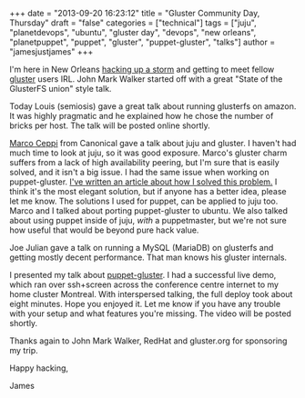 +++
date = "2013-09-20 16:23:12"
title = "Gluster Community Day, Thursday"
draft = "false"
categories = ["technical"]
tags = ["juju", "planetdevops", "ubuntu", "gluster day", "devops", "new orleans", "planetpuppet", "puppet", "gluster", "puppet-gluster", "talks"]
author = "jamesjustjames"
+++

I'm here in New Orleans <a href="https://github.com/purpleidea/puppet-gluster">hacking up a storm</a> and getting to meet fellow <a href="http://blog.gluster.org/blog/">gluster</a> users IRL. John Mark Walker started off with a great "State of the GlusterFS union" style talk.

Today Louis (semiosis) gave a great talk about running glusterfs on amazon. It was highly pragmatic and he explained how he chose the number of bricks per host. The talk will be posted online shortly.

<a href="https://twitter.com/marcoceppi">Marco Ceppi</a> from Canonical gave a talk about juju and gluster. I haven't had much time to look at juju, so it was good exposure. Marco's gluster charm suffers from a lack of high availability peering, but I'm sure that is easily solved, and it isn't a big issue. I had the same issue when working on puppet-gluster. <a title="How to avoid cluster race conditions or: How to implement a distributed lock manager in puppet" href="http://ttboj.wordpress.com/2012/08/23/how-to-avoid-cluster-race-conditions-or-how-to-implement-a-distributed-lock-manager-in-puppet/">I've written an article about how I solved this problem.</a> I think it's the most elegant solution, but if anyone has a better idea, please let me know. The solutions I used for puppet, can be applied to juju too. Marco and I talked about porting puppet-gluster to ubuntu. We also talked about using puppet inside of juju, <em>with</em> a puppetmaster, but we're not sure how useful that would be beyond pure hack value.

Joe Julian gave a talk on running a MySQL (MariaDB) on glusterfs and getting mostly decent performance. That man knows his gluster internals.

I presented my talk about <a href="https://github.com/purpleidea/puppet-gluster">puppet-gluster</a>. I had a successful live demo, which ran over ssh+screen across the conference centre internet to my home cluster Montreal. With interspersed talking, the full deploy took about eight minutes. Hope you enjoyed it. Let me know if you have any trouble with your setup and what features you're missing. The video will be posted shortly.

Thanks again to John Mark Walker, RedHat and gluster.org for sponsoring my trip.

Happy hacking,

James

